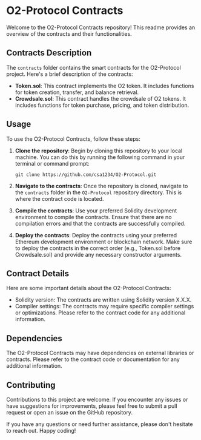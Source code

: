 # O2-Protocol Contracts

Welcome to the O2-Protocol Contracts repository! This readme provides an overview of the contracts and their functionalities.

## Contracts Description

The `contracts` folder contains the smart contracts for the O2-Protocol project. Here's a brief description of the contracts:

- **Token.sol**: This contract implements the O2 token. It includes functions for token creation, transfer, and balance retrieval.
- **Crowdsale.sol**: This contract handles the crowdsale of O2 tokens. It includes functions for token purchase, pricing, and token distribution.

## Usage

To use the O2-Protocol Contracts, follow these steps:

1. **Clone the repository**: Begin by cloning this repository to your local machine. You can do this by running the following command in your terminal or command prompt:
   ```shell
   git clone https://github.com/csa1234/O2-Protocol.git
   ```

2. **Navigate to the contracts**: Once the repository is cloned, navigate to the `contracts` folder in the `O2-Protocol` repository directory. This is where the contract code is located.

3. **Compile the contracts**: Use your preferred Solidity development environment to compile the contracts. Ensure that there are no compilation errors and that the contracts are successfully compiled.

4. **Deploy the contracts**: Deploy the contracts using your preferred Ethereum development environment or blockchain network. Make sure to deploy the contracts in the correct order (e.g., Token.sol before Crowdsale.sol) and provide any necessary constructor arguments.

## Contract Details

Here are some important details about the O2-Protocol Contracts:

- Solidity version: The contracts are written using Solidity version X.X.X.
- Compiler settings: The contracts may require specific compiler settings or optimizations. Please refer to the contract code for any additional information.

## Dependencies

The O2-Protocol Contracts may have dependencies on external libraries or contracts. Please refer to the contract code or documentation for any additional information.

## Contributing

Contributions to this project are welcome. If you encounter any issues or have suggestions for improvements, please feel free to submit a pull request or open an issue on the GitHub repository.

If you have any questions or need further assistance, please don't hesitate to reach out. Happy coding!
